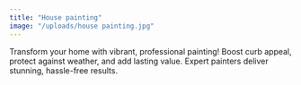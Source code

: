 ```yaml
---
title: "House painting"
image: "/uploads/house painting.jpg"
---
```


Transform your home with vibrant, professional painting! Boost curb appeal, protect against weather, and add lasting value. Expert painters deliver stunning, hassle-free results.
